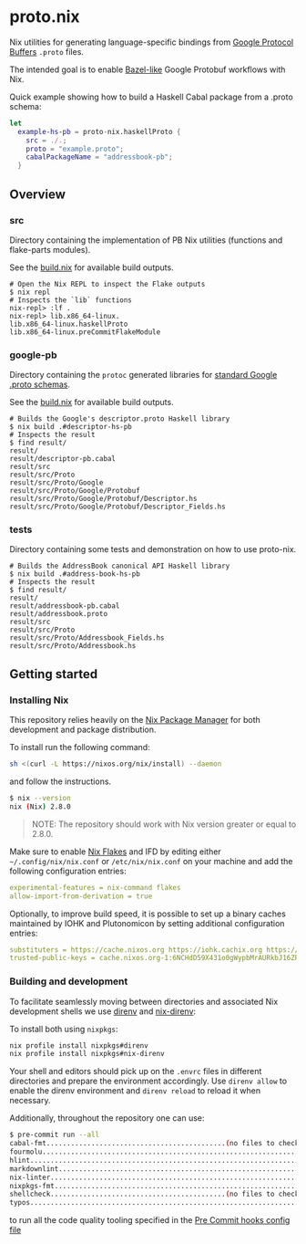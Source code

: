 # proto.nix

Nix utilities for generating language-specific bindings from [Google Protocol
Buffers](https://developers.google.com/protocol-buffers) `.proto` files.

The intended goal is to enable
[Bazel-like](https://blog.bazel.build/2017/02/27/protocol-buffers.html) Google
Protobuf workflows with Nix.

Quick example showing how to build a Haskell Cabal package from a .proto schema:

```nix
let
  example-hs-pb = proto-nix.haskellProto {
    src = ./.;
    proto = "example.proto";
    cabalPackageName = "addressbook-pb";
  }
```

## Overview

### src

Directory containing the implementation of PB Nix utilities (functions and flake-parts modules).

See the [build.nix](./src/build.nix) for available build outputs.

```shell
# Open the Nix REPL to inspect the Flake outputs
$ nix repl
# Inspects the `lib` functions
nix-repl> :lf .
nix-repl> lib.x86_64-linux.
lib.x86_64-linux.haskellProto
lib.x86_64-linux.preCommitFlakeModule
```

### google-pb

Directory containing the `protoc` generated libraries for [standard Google .proto schemas](https://github.com/protocolbuffers/protobuf/tree/main/src).

See the [build.nix](./google-pb/build.nix) for available build outputs.

```shell
# Builds the Google's descriptor.proto Haskell library
$ nix build .#descriptor-hs-pb
# Inspects the result
$ find result/
result/
result/descriptor-pb.cabal
result/src
result/src/Proto
result/src/Proto/Google
result/src/Proto/Google/Protobuf
result/src/Proto/Google/Protobuf/Descriptor.hs
result/src/Proto/Google/Protobuf/Descriptor_Fields.hs
```

### tests

Directory containing some tests and demonstration on how to use proto-nix.

```shell
# Builds the AddressBook canonical API Haskell library
$ nix build .#address-book-hs-pb
# Inspects the result
$ find result/
result/
result/addressbook-pb.cabal
result/addressbook.proto
result/src
result/src/Proto
result/src/Proto/Addressbook_Fields.hs
result/src/Proto/Addressbook.hs
```

## Getting started

### Installing Nix

This repository relies heavily on the [Nix Package
Manager](https://nixos.org/download.html) for both development and package
distribution.

To install run the following command:

```sh
sh <(curl -L https://nixos.org/nix/install) --daemon
```

and follow the instructions.

```sh
$ nix --version
nix (Nix) 2.8.0
```

> NOTE: The repository should work with Nix version greater or equal to 2.8.0.

Make sure to enable [Nix Flakes](https://nixos.wiki/wiki/Flakes#Enable_flakes)
and IFD by editing either `~/.config/nix/nix.conf` or `/etc/nix/nix.conf` on
your machine and add the following configuration entries:

```yaml
experimental-features = nix-command flakes
allow-import-from-derivation = true
```

Optionally, to improve build speed, it is possible to set up a binary caches
maintained by IOHK and Plutonomicon by setting additional configuration entries:

```yaml
substituters = https://cache.nixos.org https://iohk.cachix.org https://cache.iog.io https://public-plutonomicon.cachix.org
trusted-public-keys = cache.nixos.org-1:6NCHdD59X431o0gWypbMrAURkbJ16ZPMQFGspcDShjY= hydra.iohk.io:f/Ea+s+dFdN+3Y/G+FDgSq+a5NEWhJGzdjvKNGv0/EQ= iohk.cachix.org-1:DpRUyj7h7V830dp/i6Nti+NEO2/nhblbov/8MW7Rqoo= public-plutonomicon.cachix.org-1:3AKJMhCLn32gri1drGuaZmFrmnue+KkKrhhubQk/CWc=
```

### Building and development

To facilitate seamlessly moving between directories and associated Nix development shells we use [direnv](https://direnv.net) and [nix-direnv](https://github.com/nix-community/nix-direnv):

To install both using `nixpkgs`:

```sh
nix profile install nixpkgs#direnv
nix profile install nixpkgs#nix-direnv
```

Your shell and editors should pick up on the `.envrc` files in different directories and prepare the environment accordingly.
Use `direnv allow` to enable the direnv environment and `direnv reload` to reload it when necessary.

Additionally, throughout the repository one can use:

```sh
$ pre-commit run --all
cabal-fmt............................................(no files to check)Skipped
fourmolu.................................................................Passed
hlint....................................................................Passed
markdownlint.............................................................Passed
nix-linter...............................................................Passed
nixpkgs-fmt..............................................................Passed
shellcheck...........................................(no files to check)Skipped
typos....................................................................Passed
```

to run all the code quality tooling specified in the [Pre Commit hooks config file](./pre-commit.nix)
